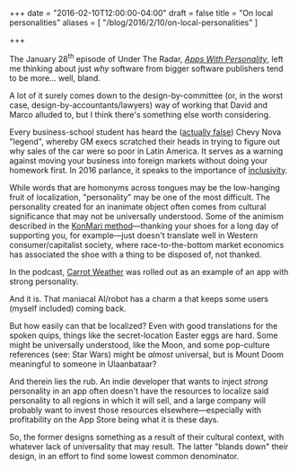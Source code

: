 +++
date = "2016-02-10T12:00:00-04:00"
draft = false
title = "On local personalities"
aliases = [ "/blog/2016/2/10/on-local-personalities" ]

+++

The January 28<sup>th</sup> episode of Under The Radar, [*Apps With Personality*](https://www.relay.fm/radar/12), left me thinking about just *why* software from bigger software publishers tend to be more… well, bland.

A lot of it surely comes down to the design-by-committee (or, in the worst case, design-by-accountants/lawyers) way of working that David and Marco alluded to, but I think there's something else worth considering.

Every business-school student has heard the ([actually false](http://www.snopes.com/business/misxlate/nova.asp)) Chevy Nova "legend", whereby GM execs scratched their heads in trying to figure out why sales of the car were so poor in Latin America. It serves as a warning against moving your business into foreign markets without doing your homework first. In 2016 parlance, it speaks to the importance of [inclusivity](https://en.wikipedia.org/wiki/Inclusion_(value_and_practice)).

While words that are homonyms across tongues may be the low-hanging fruit of localization, "personality" may be one of the most difficult. The personality created for an inanimate object often comes from cultural significance that may not be universally understood. Some of the animism described in the [KonMari method](http://konmari.com/en/)—thanking your shoes for a long day of supporting you, for example—just doesn't translate well in Western consumer/capitalist society, where race-to-the-bottom market economics has associated the shoe with a thing to be disposed of, not thanked.

In the podcast, [Carrot Weather](http://www.meetcarrot.com/weather/) was rolled out as an example of an app with strong personality.

And it is. That maniacal AI/robot has a charm a that keeps some users (myself included) coming back.

But how easily can that be localized? Even with good translations for the spoken quips, things like the secret-location Easter eggs are hard. Some might be universally understood, like the Moon, and some pop-culture references (see: Star Wars) might be *almost* universal, but is Mount Doom meaningful to someone in Ulaanbataar?

And therein lies the rub. An indie developer that wants to inject *strong* personality in an app often doesn't have the resources to localize said personality to all regions in which it will sell, and a large company will probably want to invest those resources elsewhere—especially with profitability on the App Store being what it is these days.

So, the former designs something as a result of their cultural context, with whatever lack of universality that may result. The latter "blands down" their design, in an effort to find some lowest common denominator.